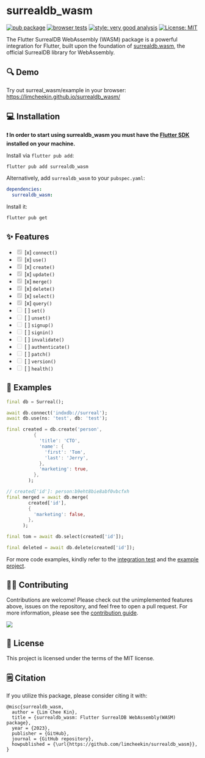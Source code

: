 # surrealdb_wasm

[![pub package](https://img.shields.io/pub/v/surrealdb_wasm.svg?label=surrealdb_wasm&color=blue)](https://pub.dartlang.org/packages/surrealdb_wasm)
[![browser tests](https://github.com/limcheekin/surrealdb_wasm/actions/workflows/browser-tests.yaml/badge.svg)](https://github.com/limcheekin/surrealdb_wasm/actions/workflows/browser-tests.yaml)
[![style: very good analysis][very_good_analysis_badge]][very_good_analysis_link]
[![License: MIT][license_badge]][license_link]

The Flutter SurrealDB WebAssembly (WASM) package is a powerful integration for Flutter, built upon the foundation of [surrealdb.wasm](https://github.com/surrealdb/surrealdb.wasm), the official SurrealDB library for WebAssembly.

## 🔍 Demo

Try out surreal_wasm/example in your browser:
https://limcheekin.github.io/surrealdb_wasm/

## 💻 Installation

**❗ In order to start using surrealdb_wasm you must have the [Flutter SDK][flutter_install_link] installed on your machine.**

Install via `flutter pub add`:

```sh
flutter pub add surrealdb_wasm
```

Alternatively, add `surrealdb_wasm` to your `pubspec.yaml`:

```yaml
dependencies:
  surrealdb_wasm:
```

Install it:

```sh
flutter pub get
```

## ✨ Features

- <input type="checkbox" checked disabled /> [x] `connect()`
- <input type="checkbox" checked disabled /> [x] `use()`
- <input type="checkbox" checked disabled /> [x] `create()`
- <input type="checkbox" checked disabled /> [x] `update()`
- <input type="checkbox" checked disabled /> [x] `merge()`
- <input type="checkbox" checked disabled /> [x] `delete()`
- <input type="checkbox" checked disabled /> [x] `select()`
- <input type="checkbox" checked disabled /> [x] `query()`
- <input type="checkbox" disabled /> [ ] `set()`
- <input type="checkbox" disabled /> [ ] `unset()`
- <input type="checkbox" disabled /> [ ] `signup()`
- <input type="checkbox" disabled /> [ ] `signin()`
- <input type="checkbox" disabled /> [ ] `invalidate()`
- <input type="checkbox" disabled /> [ ] `authenticate()`
- <input type="checkbox" disabled /> [ ] `patch()`
- <input type="checkbox" disabled /> [ ] `version()`
- <input type="checkbox" disabled /> [ ] `health()`

## 🏃 Examples

```dart
final db = Surreal();

await db.connect('indxdb://surreal');
await db.use(ns: 'test', db: 'test');

final created = db.create('person',
          {
            'title': 'CTO',
            'name': {
              'first': 'Tom',
              'last': 'Jerry',
            },
            'marketing': true,
          },
        );

// created['id']: person:b9eht8bie8abf0vbcfxh
final merged = await db.merge(
        created['id'],
        {
          'marketing': false,
        },
      );

final tom = await db.select(created['id']);

final deleted = await db.delete(created['id']);
```

For more code examples, kindly refer to the [integration test](https://github.com/limcheekin/surrealdb_wasm/blob/main/integration_test/surrealdb_wasm_test.dart) and the [example project](https://github.com/limcheekin/surrealdb_wasm/blob/main/example/lib/main.dart).

## 🧑‍💼 Contributing

Contributions are welcome! Please check out the unimplemented features above, issues on the repository, and feel free to open a pull request.
For more information, please see the [contribution guide](CONTRIBUTING.md).

<a href="https://github.com/limcheekin/surrealdb_wasm/graphs/contributors">
  <img src="https://contrib.rocks/image?repo=limcheekin/surrealdb_wasm" />
</a>

## 📔 License

This project is licensed under the terms of the MIT license.

## 🗒️ Citation

If you utilize this package, please consider citing it with:

```
@misc{surrealdb_wasm,
  author = {Lim Chee Kin},
  title = {surrealdb_wasm: Flutter SurrealDB WebAssembly(WASM) package},
  year = {2023},
  publisher = {GitHub},
  journal = {GitHub repository},
  howpublished = {\url{https://github.com/limcheekin/surrealdb_wasm}},
}
```

[flutter_install_link]: https://docs.flutter.dev/get-started/install
[github_actions_link]: https://docs.github.com/en/actions/learn-github-actions
[license_badge]: https://img.shields.io/badge/license-MIT-blue.svg
[license_link]: https://opensource.org/licenses/MIT
[logo_black]: https://raw.githubusercontent.com/VGVentures/very_good_brand/main/styles/README/vgv_logo_black.png#gh-light-mode-only
[logo_white]: https://raw.githubusercontent.com/VGVentures/very_good_brand/main/styles/README/vgv_logo_white.png#gh-dark-mode-only
[mason_link]: https://github.com/felangel/mason
[very_good_analysis_badge]: https://img.shields.io/badge/style-very_good_analysis-B22C89.svg
[very_good_analysis_link]: https://pub.dev/packages/very_good_analysis
[very_good_cli_link]: https://pub.dev/packages/very_good_cli
[very_good_coverage_link]: https://github.com/marketplace/actions/very-good-coverage
[very_good_ventures_link]: https://verygood.ventures
[very_good_ventures_link_light]: https://verygood.ventures#gh-light-mode-only
[very_good_ventures_link_dark]: https://verygood.ventures#gh-dark-mode-only
[very_good_workflows_link]: https://github.com/VeryGoodOpenSource/very_good_workflows
